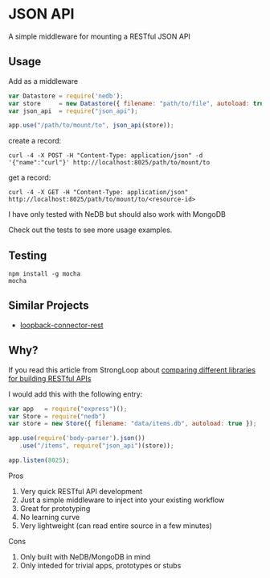 # JSON API

A simple middleware for mounting a RESTful JSON API

## Usage

Add as a middleware

```javascript
var Datastore = require('nedb');
var store     = new Datastore({ filename: "path/to/file", autoload: true });
var json_api  = require("json_api");

app.use("/path/to/mount/to", json_api(store));
```
create a record:

```shell
curl -4 -X POST -H "Content-Type: application/json" -d '{"name":"curl"}' http://localhost:8025/path/to/mount/to
```

get a record:

```shell
curl -4 -X GET -H "Content-Type: application/json" http://localhost:8025/path/to/mount/to/<resource-id>
```

I have only tested with NeDB but should also work with MongoDB

Check out the tests to see more usage examples.

## Testing

```shell
npm install -g mocha
mocha
```

## Similar Projects

- [loopback-connector-rest](https://github.com/strongloop/loopback-connector-rest)

## Why?

If you read this article from StrongLoop about [comparing different libraries for building RESTful APIs](http://strongloop.com/strongblog/compare-express-restify-hapi-loopback/)

I would add this with the following entry:

```javascript
var app   = require("express")();
var Store = require("nedb")
var store = new Store({ filename: "data/items.db", autoload: true });

app.use(require('body-parser').json())
   .use("/items", require("json_api")(store));

app.listen(8025);
```

Pros

1. Very quick RESTful API development
2. Just a simple middleware to inject into your existing workflow
3. Great for prototyping
4. No learning curve
5. Very lightweight (can read entire source in a few minutes)

Cons

1. Only built with NeDB/MongoDB in mind
2. Only inteded for trivial apps, prototypes or stubs

